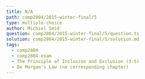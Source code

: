 ```yaml
---
title: N/A
path: comp2804/2015-winter-final/5
type: multiple-choice
author: Michiel Smid
question: comp2804/2015-winter-final/5/question.ts
solution: comp2804/2015-winter-final/5/solution.md
tags:
  - comp2804
  - comp2804-exam
  - The Principle of Inclusion and Exclusion (3.5)
  - De Morgan's Law (no corresponding chapter)
---
```

